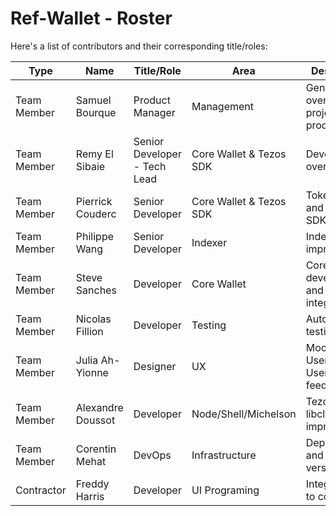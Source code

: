 # Ref-Wallet - Roster

Here's a list of contributors and their corresponding title/roles:

| Type | Name | Title/Role | Area | Description |
|--|--|--|--|--|
| Team Member | Samuel Bourque | Product Manager | Management | General oversight of project and product |
| Team Member | Remy El Sibaie | Senior Developer - Tech Lead | Core Wallet & Tezos SDK | Development oversight |
| Team Member | Pierrick Couderc | Senior Developer | Core Wallet & Tezos SDK | Tokenization and Tezos SDK |
| Team Member | Philippe Wang | Senior Developer | Indexer | Indexer improvements |
| Team Member | Steve Sanches | Developer | Core Wallet | Core development and integration |
| Team Member | Nicolas Fillion | Developer | Testing | Automated testing and CI |
| Team Member | Julia Ah-Yionne | Designer | UX | Mockups, User flows, User feedback |
| Team Member | Alexandre Doussot | Developer | Node/Shell/Michelson | Tezos Client, libclient improvements |
| Team Member | Corentin Mehat | DevOps | Infrastructure | Deployments and versioning |
| Contractor | Freddy Harris | Developer | UI Programing | Integrating UI to codebase |
